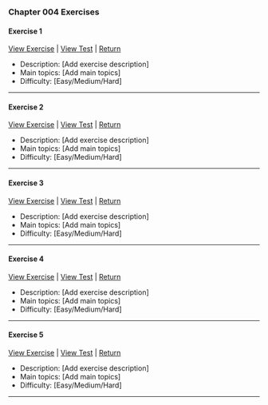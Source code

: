 ﻿### Chapter 004 Exercises

#### Exercise 1

[View Exercise](Chapter004Exercise1.java) | [View Test](../../../test/java/Chapter004/Chapter004Exercise1Test.java) | [Return](../../../../README.md)

- Description: [Add exercise description]
- Main topics: [Add main topics]
- Difficulty: [Easy/Medium/Hard]

---
#### Exercise 2

[View Exercise](Chapter004Exercise2.java) | [View Test](../../../test/java/Chapter004/Chapter004Exercise2Test.java) | [Return](../../../../README.md)

- Description: [Add exercise description]
- Main topics: [Add main topics]
- Difficulty: [Easy/Medium/Hard]

---
#### Exercise 3

[View Exercise](Chapter004Exercise3.java) | [View Test](../../../test/java/Chapter004/Chapter004Exercise3Test.java) | [Return](../../../../README.md)

- Description: [Add exercise description]
- Main topics: [Add main topics]
- Difficulty: [Easy/Medium/Hard]

---
#### Exercise 4

[View Exercise](Chapter004Exercise4.java) | [View Test](../../../test/java/Chapter004/Chapter004Exercise4Test.java) | [Return](../../../../README.md)

- Description: [Add exercise description]
- Main topics: [Add main topics]
- Difficulty: [Easy/Medium/Hard]

---
#### Exercise 5

[View Exercise](Chapter004Exercise5.java) | [View Test](../../../test/java/Chapter004/Chapter004Exercise5Test.java) | [Return](../../../../README.md)

- Description: [Add exercise description]
- Main topics: [Add main topics]
- Difficulty: [Easy/Medium/Hard]

---
